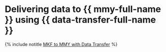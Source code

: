 # Delivering data to {{ mmy-full-name }} using {{ data-transfer-full-name }}


{% include notitle [MKF to MMY with Data Transfer](../../_tutorials/dataplatform/data-transfer-mkf-mmy.md) %}
